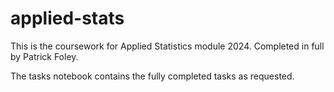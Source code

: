 # applied-stats
This is the coursework for Applied Statistics module 2024.
Completed in full by Patrick Foley.

The tasks notebook contains the fully completed tasks as requested.